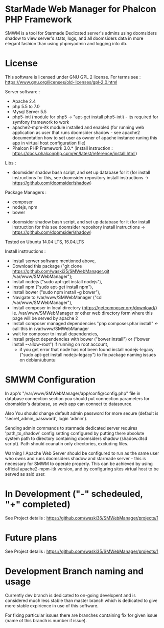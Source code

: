 # StarMade Web Manager for Phalcon PHP Framework

SMWM is a tool for Starmade Dedicated server's admins using doomsiders shadow to view server's stats, logs, and all doomsiders data in more elegant fashion than using phpmyadmin and logging into db.

# License

This software is licensed under GNU GPL 2 license. For terms see : https://www.gnu.org/licenses/old-licenses/gpl-2.0.html


Server software :
- Apache 2.4
- php 5.5 to 7.0
- Mysql Server 5.5
- php5-intl (module for php5 -> "apt-get install php5-intl) - its required for symfony framework to work
- apache2-mpm-itk module installed and enabled (for running web application as user that runs doomsider shadow - see apache2 documentation how to set user as owner of apache instance runing this app in virtual host configuration file)
- Phalcon PHP Framework 3.0.* (install instruction : https://docs.phalconphp.com/en/latest/reference/install.html)

Libs :
* doomsider shadow bash script, and set up database for it (for install instructions for this, see doomsider repository install instructions -> https://github.com/doomsider/shadow)

Package Managers : 
- composer
- nodejs, npm
- bower

* doomsider shadow bash script, and set up database for it (for install instruction for this see doomsider repository install instructions -> https://github.com/doomsider/shadow)

Tested on Ubuntu 14.04 LTS, 16.04.LTS


Install insttructions :
- Install serwer software mentioned above,
- Download this package ("git clone https://github.com/waski35/SMWebManager.git /var/www/SMWebManager");
- Install nodejs ("sudo apt-get install nodejs"),
- Install npm ("sudo apt-get install npm"),
- Install bower ("sudo npm install -g bower"),
- Navigate to /var/www/SMWebManager ("cd /var/www/SMWebManager"),
- Install composer in local directory (https://getcomposer.org/download/) ie. /var/www/SMWebManager or other web directory form where this page will be served by apache 2
- Install composer managed dependencies "php composer.phar install" <- call this in /var/www/SMWebManager
- wait for composer to install dependencies,
- Install project dependencies with bower ("bower install") or ("bower install --allow-root") if running on root account,
  - if you get error that node has not been found install nodejs-legacy ("sudo apt-get install nodejs-legacy") to fix package naming issues on debian/ubuntu



# SMWM Configuration

In app's "/var/www/SMWebManager/app/config/config.php" file in database connection section you should put connection parameters for doomsider's database, so web app can connect to datasource.

Also You should change default admin password for more secure (default is 'secret_admin_password', login 'admin').

Sending admin commands to starmade dedicated server requires 'path_to_shadow' config setting configured by putting there absolute system path to directory containing doomsiders shadow (shadow.dtsd script). Path should counatin only directories, excluding files. 

Warning ! Apache Web Server should be configured to run as the same user who owns and runs doomsiders shadow and starmade server - this is necessary for SMWM to operate properly.
This can be achieved by using official apache2-mpm-itk version, and by configuring sites virtual host to be served as said user.


# In Development ("-" schedeuled, "+" completed)

See Project details : https://github.com/waski35/SMWebManager/projects/1


# Future plans

See Project details : https://github.com/waski35/SMWebManager/projects/1

# Development Branch naming and usage

Currently dev branch is dedicated to on-going developent and is considered much less stable than master branch which is dedicated to give more stable expirience in use of this software.

For fixing particular issues there are branches containing fix for given issue (name of this branch is number if issue). 




